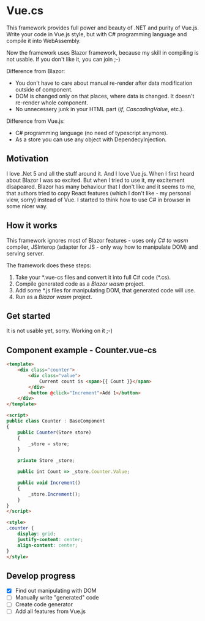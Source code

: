 # Vue.cs

This framework provides full power and beauty of .NET and purity of Vue.js. Write your code in Vue.js style, but with C# programming language and compile it into WebAssembly.

Now the framework uses Blazor framework, because my skill in compiling is not usable. If you don't like it, you can join ;-)

Difference from Blazor:

* You don't have to care about manual re-render after data modification outside of component.
* DOM is changed only on that places, where data is changed. It doesn't re-render whole component.
* No unnecessery junk in your HTML part (_if_, _CascadingValue_, etc.).

Difference from Vue.js:

* C# programming language (no need of typescript anymore).
* As a store you can use any object with DependecyInjection.

## Motivation

I love .Net 5 and all the stuff around it. And I love Vue.js. When I first heard about Blazor I was so excited. But when I tried to use it, my excitement disapeared. Blazor has many behaviour that I don't like and it seems to me, that authors tried to copy React features (which I don't like - my personal view, sorry) instead of Vue. I started to think how to use C# in browser in some nicer way.

## How it works

This framework ignores most of Blazor features - uses only _C# to wasm_ compiler, JSInterop (adapter for JS - only way how to manipulate DOM) and serving server.

The framework does these steps:

1. Take your \*.vue-cs files and convert it into full C# code (\*.cs).
1. Compile generated code as a _Blazor wasm_ project.
1. Add some \*.js files for manipulating DOM, that generated code will use.
1. Run as a _Blazor wasm_ project.

## Get started

It is not usable yet, sorry. Working on it ;-)

## Component example - Counter.vue-cs

```html
<template>
    <div class="counter">
        <div class="value">
            Current count is <span>{{ Count }}</span>
        </div>
        <button @click="Increment">Add 1</button>
    </div>
</template>

<script>
public class Counter : BaseComponent
{
    public Counter(Store store)
    {
        _store = store;
    }

    private Store _store;

    public int Count => _store.Counter.Value;

    public void Increment()
    {
        _store.Increment();
    }
}
</script>

<style>
.counter {
    display: grid;
    justify-content: center;
    align-content: center;
}
</style>
```

## Develop progress

- [x] Find out manipulating with DOM
- [ ] Manually write "generated" code
- [ ] Create code generator
- [ ] Add all features from Vue.js
